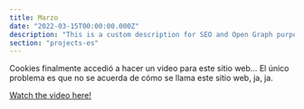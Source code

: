 ```yaml
---
title: Marzo
date: "2022-03-15T00:00:00.000Z"
description: "This is a custom description for SEO and Open Graph purposes, rather than the default generated excerpt. Simply add a description field to the frontmatter."
section: "projects-es"
---
```


Cookies finalmente accedió a hacer un video para este sitio web… El único problema es que no se acuerda de cómo se llama este sitio web, ja, ja.

[Watch the video here!](https://youtu.be/8I1UchJSccQ)
